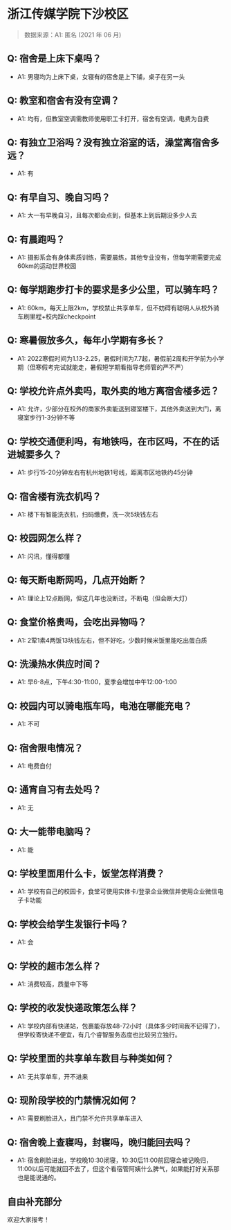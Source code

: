 # 浙江传媒学院下沙校区

> 数据来源：A1: 匿名 (2021 年 06 月)

## Q: 宿舍是上床下桌吗？

- A1: 男寝均为上床下桌，女寝有的宿舍是上下铺，桌子在另一头

## Q: 教室和宿舍有没有空调？

- A1: 均有，但教室空调需教师使用职工卡打开，宿舍有空调，电费为自费

## Q: 有独立卫浴吗？没有独立浴室的话，澡堂离宿舍多远？

- A1: 有

## Q: 有早自习、晚自习吗？

- A1: 大一有早晚自习，且每次都会点到，但基本上到后期没多少人去

## Q: 有晨跑吗？

- A1: 摄影系会有身体素质训练，需要晨练，其他专业没有，但每学期需要完成60km的运动世界校园

## Q: 每学期跑步打卡的要求是多少公里，可以骑车吗？

- A1: 60km，每天上限2km，学校禁止共享单车，但不妨碍有聪明人从校外骑车刷里程+校内踩checkpoint

## Q: 寒暑假放多久，每年小学期有多长？

- A1: 2022寒假时间为1.13-2.25，暑假时间为7.7起，暑假前2周和开学前为小学期（但寒假考完试就能走，暑假短学期看指导老师管的严不严）

## Q: 学校允许点外卖吗，取外卖的地方离宿舍楼多远？

- A1: 允许，少部分在校外的商家外卖能送到寝室楼下，其他外卖送到大门，离寝室步行1-3分钟不等

## Q: 学校交通便利吗，有地铁吗，在市区吗，不在的话进城要多久？

- A1: 步行15-20分钟左右有杭州地铁1号线，距离市区地铁约45分钟

## Q: 宿舍楼有洗衣机吗？

- A1: 楼下有智能洗衣机，扫码缴费，洗一次5块钱左右

## Q: 校园网怎么样？

- A1: 闪讯，懂得都懂

## Q: 每天断电断网吗，几点开始断？

- A1: 理论上12点断网，但这几年也没断过，不断电（但会断大灯）

## Q: 食堂价格贵吗，会吃出异物吗？

- A1: 2荤1素4两饭13块钱左右，但不好吃，少数时候米饭里能吃出蛋白质

## Q: 洗澡热水供应时间？

- A1: 早6-8点，下午4:30-11:00，夏季会增加中午12:00-1:00

## Q: 校园内可以骑电瓶车吗，电池在哪能充电？

- A1: 不可

## Q: 宿舍限电情况？

- A1: 电费自付

## Q: 通宵自习有去处吗？

- A1: 无

## Q: 大一能带电脑吗？

- A1: 能

## Q: 学校里面用什么卡，饭堂怎样消费？

- A1: 学校有自己的校园卡，食堂可使用实体卡/登录企业微信并使用企业微信电子卡功能

## Q: 学校会给学生发银行卡吗？

- A1: 会

## Q: 学校的超市怎么样？

- A1: 消费较高，质量中下等

## Q: 学校的收发快递政策怎么样？

- A1: 学校内部有快递站，包裹能存放48-72小时（具体多少时间我不记得了），但学校寄快递不便宜，有几个睿智服务态度也比较另立独行。

## Q: 学校里面的共享单车数目与种类如何？

- A1: 无共享单车，开不进来

## Q: 现阶段学校的门禁情况如何？

- A1: 需要刷脸进入，且门禁不允许共享单车进入

## Q: 宿舍晚上查寝吗，封寝吗，晚归能回去吗？

- A1: 宿舍刷脸进出，学校晚10:30闭寝，10:30后11:00前回寝会被记晚归，11:00以后可能就回不去了，但这个看宿管阿姨什么脾气，如果能打好关系那也是能说通的。

## 自由补充部分

欢迎大家报考！